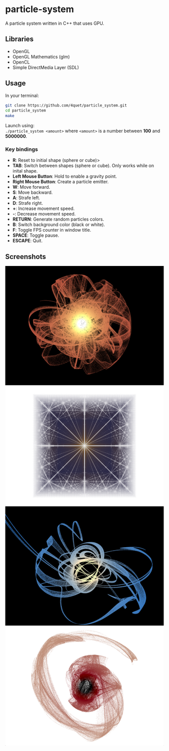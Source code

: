 # particle-system

A particle system written in C++ that uses GPU.

## Libraries

* OpenGL
* OpenGL Mathematics (glm)
* OpenCL
* Simple DirectMedia Layer (SDL)

## Usage

In your terminal:  
```sh
git clone https://github.com/4quet/particle_system.git
cd particle_system
make
```
  
Launch using:  
`./particle_system <amount>` where `<amount>` is a number between **100** and **5000000**.

### Key bindings

* **R**: Reset to initial shape (sphere or cube)>
* **TAB**: Switch between shapes (sphere or cube). Only works while on inital shape.
* **Left Mouse Button**: Hold to enable a gravity point.
* **Right Mouse Button**: Create a particle emitter.
* **W**: Move forward.
* **S**: Move backward.
* **A**: Strafe left.
* **D**: Strafe right.
* **+**: Increase movement speed.
* **-**: Decrease movement speed.
* **RETURN**: Generate random particles colors.
* **B**: Switch background color (black or white).
* **F**: Toggle FPS counter in window title.
* **SPACE**: Toggle pause.
* **ESCAPE**: Quit.

## Screenshots

![screenshot1](./screenshots/screenshot1.png)
![screenshot2](./screenshots/screenshot2.png)
![screenshot3](./screenshots/screenshot3.png)
![screenshot4](./screenshots/screenshot4.png)
